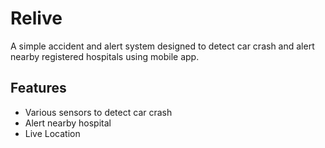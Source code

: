 
# Relive

A simple accident and alert system designed to detect car crash and alert nearby registered hospitals using mobile app.


## Features

- Various sensors to detect car crash
- Alert nearby hospital
- Live Location



